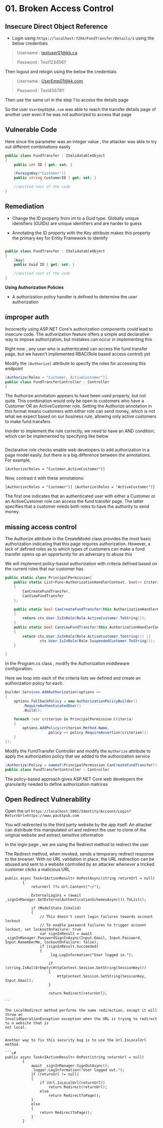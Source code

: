 # 01. Broken Access Control

## Insecure Direct Object Reference


- Login using `https://localhost:7294/FundTransfer/Details/1` using the below credentials
> Username : testuser01@kb.ca
>
> Password : Test123456!!

Then logout and relogin using the below the credentials

> Username : UserEmp01@kk.com
>
> Password : Test45678!!

Then use the same url in the step 1 to access the details page

So the user `UserEmp01@kk.com` was able to reach the transfer details page of another user even if he was not authorized to access that page

## Vulnerable Code

Here since the parameter was an integer value , the attacker was able to try out different combinations easily

```c#
public class FundTransfer : IValidatableObject
{
    public int ID { get; set; }

    [ForeignKey("Customer")]
    public string CustomerID { get; set; }

    //omitted rest of the code
}
```

## Remediation

- Change the ID property from int to a Guid type. Globally unique identifiers (GUIDs) are
unique identifiers and are harder to guess

- Annotating the ID property with the Key attribute makes this property the primary key for
Entity Framework to identify

```c#

public class FundTransfer : IValidatableObject
{
    [Key]
    public Guid ID { get; set; }

    //omitted rest of the code
}
```

**Using Authorization Policies**

- A authorization policy handler is defined to determine the user authorization



## improper auth

Incorrectly using ASP.NET Core's authorization components could lead to insecure code. The authorization feature offers a simple and declarative way to impose authorization, but mistakes can occur in implementing this

Right now , any user who is authenticated can access the fund transfer page, but we haven't implemented RBAC(Role based access control) yet

Modify the `[Authorize]` attribute to specify the roles for accessing this endpoint

```c#
[Authorize(Roles = "Customer, ActiveCustomer")]
public class FundTransferController : Controller
{
```

The Authorize annotation appears to have been used properly, but not quite. This combination would only be open to customers who have a Customer OR an ActiveCustomer role. Setting the Authorize annotation in this format means customers with either role can send money, which is not what we expect based on our business rule, allowing only active customers to make fund transfers

Inorder to implement the rule correctly, we need to have an AND condition, which can be implemented by specifying like  below

```c#


```

Declarative role checks enable web developers to add authorization in a page model easily, but there is a big difference between the annotations. For example,

`[Authorize(Roles = "Customer,ActiveCustomer")]`

Now, contrast it with these annotations:

`[Authorize(Roles = "Customer")]
[Authorize(Roles = "ActiveCustomer")]
`

The first one indicates that an authenticated user with either a Customer or an ActiveCustomer role can access the fund transfer page. The latter specifies that a customer needs both roles to have the authority to send money.


## missing  access control

The Authorize attribute in the CreateModel class provides the most basic authorization indicating that this  page requires authorization. However, a lack of defined roles as to which types of customers can make a fund transfer opens up an opportunity for an adversary to abuse this

We will implement policy-based authorization with criteria defined based on the current roles that our customer has

```c#
public static class PrincipalPermission{
    public static List<Func<AuthorizationHandlerContext, bool>> Criteria = new List<Func<AuthorizationHandlerContext, bool>>
    {
        CanCreateFundTransfer,
        CanViewFundTransfer
    };

    public static bool CanCreateFundTransfer(this AuthorizationHandlerContext ctx)
    {
        return ctx.User.IsInRole(Role.ActiveCustomer.ToString());
    }
    public static bool CanViewFundTransfer(this AuthorizationHandlerContext ctx)
    {
        return ctx.User.IsInRole(Role.ActiveCustomer.ToString()) ||
                ctx.User.IsInRole(Role.SuspendedCustomer.ToString());
    }

}

```


In the Program.cs class , modify the Authorization middleware configuration. 

Here we loop into each of the criteria lists we defined and create an authorization policy for each.


```c#
builder.Services.AddAuthorization(options =>
{
    options.FallbackPolicy = new AuthorizationPolicyBuilder()
        .RequireAuthenticatedUser()
        .Build();

    foreach (var criterion in PrincipalPermission.Criteria)
    {
        options.AddPolicy(criterion.Method.Name,
                    policy => policy.RequireAssertion(criterion));
    }
});    

```

Modify the FundTransfer Controller and modify the `Authorize` attribute to apply the authorization policy that we added
to the authorization service

```c#
[Authorize(Policy = nameof(PrincipalPermission.CanCreateFundTransfer))]
public class FundTransferController : Controller

```


The policy-based approach gives ASP.NET Core web developers the granularity needed to define
authorization matrices


## Open Redirect Vulnerability

Open the url `https://localhost:5001/Identity/Account/Login?ReturnUrl=https://www.packtpub.com`

You will redirected to the third party website by the app itself. An attacker can distribute this manipulated url and redirect the user to clone of the orignial website and extract sensitive information

In the login page , we are using the Redirect method to redirect the user 

The Redirect method, when invoked, sends a temporary redirect response to the browser.
With no URL validation in place, the URL redirection can be abused and sent to a website
controlled by an attacker whenever a tricked customer clicks a malicious URL


```
public async Task<IActionResult> OnPostAsync(string returnUrl = null)
        {
            returnUrl ??= Url.Content("~/");

            ExternalLogins = (await _signInManager.GetExternalAuthenticationSchemesAsync()).ToList();
        
            if (ModelState.IsValid)
            {
                // This doesn't count login failures towards account lockout
                // To enable password failures to trigger account lockout, set lockoutOnFailure: true
                var signInResult = await _signInManager.PasswordSignInAsync(Input.Email, Input.Password, Input.RememberMe, lockoutOnFailure: false);
                if (signInResult.Succeeded)
                {
                    _log.LogInformation("User logged in.");

                    if (string.IsNullOrEmpty(HttpContext.Session.GetString(SessionKey)))
                    {
                        HttpContext.Session.SetString(SessionKey, Input.Email);
                    }

                    return Redirect(returnUrl);

``

The LocalRedirect method performs the same redirection, except it will throw an
InvalidOperationException exception when the URL is trying to redirect to a website that is
not local.


Another way to fix this security bug is to use the Url.IsLocalUrl method.

```c#
public async Task<IActionResult> OnPost(string returnUrl = null)
        {
            await _signInManager.SignOutAsync();
            _logger.LogInformation("User logged out.");
            if (returnUrl != null)
            {
                if (Url.IsLocalUrl(returnUrl))
                    return Redirect(returnUrl);
                else
                    return RedirectToPage();
            }
            else
            {
                return RedirectToPage();
            }
        }

```